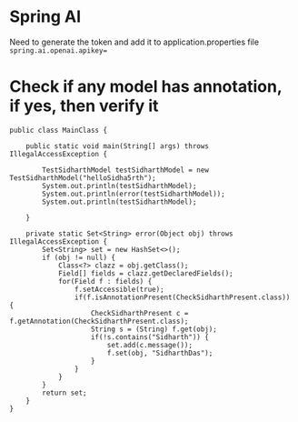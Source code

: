 

# Spring AI

Need to generate the token and add it to application.properties file
``` spring.ai.openai.apikey=```

# Check if any model has annotation, if yes, then verify it 

```
public class MainClass {

    public static void main(String[] args) throws IllegalAccessException {

        TestSidharthModel testSidharthModel = new TestSidharthModel("helloSidha5rth");
        System.out.println(testSidharthModel);
        System.out.println(error(testSidharthModel));
        System.out.println(testSidharthModel);

    }

    private static Set<String> error(Object obj) throws IllegalAccessException {
        Set<String> set = new HashSet<>();
        if (obj != null) {
            Class<?> clazz = obj.getClass();
            Field[] fields = clazz.getDeclaredFields();
            for(Field f : fields) {
                f.setAccessible(true);
                if(f.isAnnotationPresent(CheckSidharthPresent.class)) {
                    CheckSidharthPresent c = f.getAnnotation(CheckSidharthPresent.class);
                    String s = (String) f.get(obj);
                    if(!s.contains("Sidharth")) {
                        set.add(c.message());
                        f.set(obj, "SidharthDas");
                    }
                }
            }
        }
        return set;
    }
}
```
